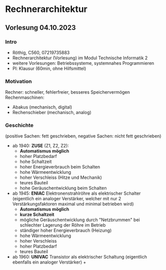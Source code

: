 # Rechnerarchitektur

## Vorlesung 04.10.2023

### Intro

- Röthig, C560, 07219735883
- Rechnerarchitektur (Vorlesung) im Modul Technische Informatik 2
- weitere Vorlesungen: Betriebssysteme, systemnahes Programmieren
- Pl: Klausur (60min, ohne Hilfsmittel)

### Motivation

Rechner: schneller, fehlerfreier, besseres Speichervermögen
Rechenmaschinen:

- Abakus (mechanisch, digital)
- Rechenschieber (mechanisch, analog)

### Geschichte

(positive Sachen: fett geschrieben, negative Sachen: nicht fett geschrieben)

- ab 1940: **ZUSE** (Z1, Z2, Z2):
    + **Automatismus möglich**
    + hoher Platzbedarf
    + hohe Schaltzeit
    + hoher Energieverbrauch beim Schalten
    + hohe Wärmeentwicklung
    + hoher Verschleiss (Hitze und Mechanik)
    + teures Bauteil
    + hohe Geräuschentwicklung beim Schalten
- ab 1945: **ENIAC** Elektronenstrahlröhre als elektrischer Schalter (eigentlich ein analoger Verstärker, welcher mit
  nur 2 Verstärkungsfaktoren maximal und minimal betrieben wird)
    + **Automatismus möglich**
    + **kurze Schaltzeit**
    + mögliche Geräuschentwicklung durch "Netzbrummen" bei schlechter Lagerung der Röhre im Betrieb
    + ständiger hoher Energieverbrauch (Heizung)
    + hohe Wärmeentwicklung
    + hoher Verschleiss
    + hoher Platzbedarf
    + teures Bauteil
- ab 1960: **UNIVAC** Transistor als elektrischer Schaltung (eigentlich ebenfalls ein analoger Verstärker)
    + 